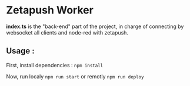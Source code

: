 # Zetapush Worker

**index.ts** is the "back-end" part of the project, in charge of connecting by websocket all clients and node-red with zetapush.

## Usage :

First, install dependencies : ```npm install```

Now, run localy ``` npm run start ``` or remotly ``` npm run deploy ```
